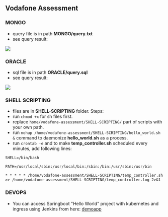 ## Vodafone Assessment

### MONGO

* query file is in path **MONGO/query.txt**
* see query result:
<img src="https://i.ibb.co/C5jQqz1/MONGO.png">

### ORACLE

* sql file is in path **ORACLE/query.sql**
* see query result:
<img src="https://i.ibb.co/P4N2QVR/ORACLE.png">


### SHELL SCRIPTING

* files are in **SHELL-SCRIPTING** folder. Steps:
* run ```chmod +x``` for sh files first.
* replace ```home/vodafone-assessment/SHELL-SCRIPTING/``` part of scripts with your own path.
* run ```nohup /home/vodafone-assessment/SHELL-SCRIPTING/hello_world.sh &``` command to daemonize **hello_world.sh** as a process.
* run ```crontab -e``` and to make **temp_controller.sh** scheduled every minutes, add following lines:

```SHELL=/bin/bash```

```PATH=/usr/local/sbin:/usr/local/bin:/sbin:/bin:/usr/sbin:/usr/bin```

```* * * * * /home/vodafone-assessment/SHELL-SCRIPTING/temp_controller.sh >> /home/vodafone-assessment/SHELL-SCRIPTING/temp_controller.log 2>&1```

### DEVOPS

* You can access Springboot "Hello World" project with kubernetes and ingress using Jenkins from here: [demoapp](https://github.com/Sillyon/demoapp) 
